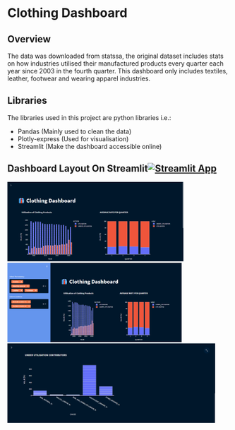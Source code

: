 # Clothing Dashboard
## Overview
The data was downloaded from statssa, the original dataset includes stats on how industries utilised their manufactured products every quarter each year since 2003 in the fourth quarter. This dashboard only includes textiles, leather, footwear and wearing apparel industries.
## Libraries
The libraries used in this project are python libraries i.e.:
- Pandas (Mainly used to clean the data)
- Plotly-express (Used for visualisation)
- Streamlit (Make the dashboard accessible online)
## Dashboard Layout On Streamlit[![Streamlit App](https://static.streamlit.io/badges/streamlit_badge_black_white.svg)](https://share.streamlit.io/datatlou/clothingdashbord/app.py)
<img src="DASHBOARD_PT1.png" height="180"> 
<img src="DASHBOARD_PT2.png" height="180">
<img src="DASHBOARD_PT3.png" height="180">
